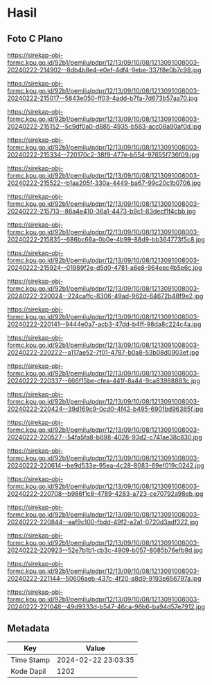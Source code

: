# Hasil

## Foto C Plano

https://sirekap-obj-formc.kpu.go.id/92b1/pemilu/pdpr/12/13/09/10/08/1213091008003-20240222-214902--8db4b8e4-e0ef-4df4-9ebe-337f8e0b7c98.jpg

https://sirekap-obj-formc.kpu.go.id/92b1/pemilu/pdpr/12/13/09/10/08/1213091008003-20240222-215017--5843e050-ff03-4add-b7fa-7d673b57aa70.jpg

https://sirekap-obj-formc.kpu.go.id/92b1/pemilu/pdpr/12/13/09/10/08/1213091008003-20240222-215152--5c9df0a0-d885-4935-b583-acc08a90af0d.jpg

https://sirekap-obj-formc.kpu.go.id/92b1/pemilu/pdpr/12/13/09/10/08/1213091008003-20240222-215334--720170c2-38f9-477e-b554-97655f736f09.jpg

https://sirekap-obj-formc.kpu.go.id/92b1/pemilu/pdpr/12/13/09/10/08/1213091008003-20240222-215522--b1aa205f-330a-4449-ba67-99c20c1b0706.jpg

https://sirekap-obj-formc.kpu.go.id/92b1/pemilu/pdpr/12/13/09/10/08/1213091008003-20240222-215713--86a4e410-36a1-4473-b9c1-83decf1f4cbb.jpg

https://sirekap-obj-formc.kpu.go.id/92b1/pemilu/pdpr/12/13/09/10/08/1213091008003-20240222-215835--686bc66a-0b0e-4b99-88d9-bb364773f5c8.jpg

https://sirekap-obj-formc.kpu.go.id/92b1/pemilu/pdpr/12/13/09/10/08/1213091008003-20240222-215924--01989f2e-d5d0-4781-a6e8-964eec4b5e6c.jpg

https://sirekap-obj-formc.kpu.go.id/92b1/pemilu/pdpr/12/13/09/10/08/1213091008003-20240222-220024--224caffc-8306-49ad-962d-64672b48f9e2.jpg

https://sirekap-obj-formc.kpu.go.id/92b1/pemilu/pdpr/12/13/09/10/08/1213091008003-20240222-220141--9444e0a7-acb3-47dd-b4ff-98da8c224c4a.jpg

https://sirekap-obj-formc.kpu.go.id/92b1/pemilu/pdpr/12/13/09/10/08/1213091008003-20240222-220222--a117ae52-7f01-4787-b0a8-53b08d0903ef.jpg

https://sirekap-obj-formc.kpu.go.id/92b1/pemilu/pdpr/12/13/09/10/08/1213091008003-20240222-220337--666f15be-cfea-441f-8a44-9ca83988883c.jpg

https://sirekap-obj-formc.kpu.go.id/92b1/pemilu/pdpr/12/13/09/10/08/1213091008003-20240222-220424--39d169c9-0cd0-4f42-b495-6901bd96365f.jpg

https://sirekap-obj-formc.kpu.go.id/92b1/pemilu/pdpr/12/13/09/10/08/1213091008003-20240222-220527--54fa5fa8-b698-4028-93d2-c741ae38c830.jpg

https://sirekap-obj-formc.kpu.go.id/92b1/pemilu/pdpr/12/13/09/10/08/1213091008003-20240222-220614--be9d533e-95ea-4c28-8083-69ef019c0242.jpg

https://sirekap-obj-formc.kpu.go.id/92b1/pemilu/pdpr/12/13/09/10/08/1213091008003-20240222-220708--b986f1c8-4789-4283-a723-ce70792a98eb.jpg

https://sirekap-obj-formc.kpu.go.id/92b1/pemilu/pdpr/12/13/09/10/08/1213091008003-20240222-220844--aaf9c100-fbdd-49f2-a2a1-0720d3adf322.jpg

https://sirekap-obj-formc.kpu.go.id/92b1/pemilu/pdpr/12/13/09/10/08/1213091008003-20240222-220923--52e7b1b1-cb3c-4909-b057-8085b76efb9d.jpg

https://sirekap-obj-formc.kpu.go.id/92b1/pemilu/pdpr/12/13/09/10/08/1213091008003-20240222-221144--50606aeb-437c-4f20-a8d9-9193e656797a.jpg

https://sirekap-obj-formc.kpu.go.id/92b1/pemilu/pdpr/12/13/09/10/08/1213091008003-20240222-221048--49d9333d-b547-46ca-96b6-ba94d57e7912.jpg


## Metadata

| Key        | Value               |
| ---------- | ------------------- |
| Time Stamp | 2024-02-22 23:03:35 |
| Kode Dapil | 1202                |



